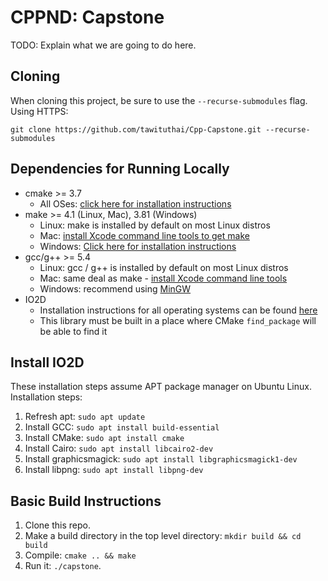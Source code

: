 # CPPND: Capstone

TODO: Explain what we are going to do here.

## Cloning

When cloning this project, be sure to use the `--recurse-submodules` flag. Using HTTPS:
```
git clone https://github.com/tawituthai/Cpp-Capstone.git --recurse-submodules
```

## Dependencies for Running Locally
* cmake >= 3.7
  * All OSes: [click here for installation instructions](https://cmake.org/install/)
* make >= 4.1 (Linux, Mac), 3.81 (Windows)
  * Linux: make is installed by default on most Linux distros
  * Mac: [install Xcode command line tools to get make](https://developer.apple.com/xcode/features/)
  * Windows: [Click here for installation instructions](http://gnuwin32.sourceforge.net/packages/make.htm)
* gcc/g++ >= 5.4
  * Linux: gcc / g++ is installed by default on most Linux distros
  * Mac: same deal as make - [install Xcode command line tools](https://developer.apple.com/xcode/features/)
  * Windows: recommend using [MinGW](http://www.mingw.org/)
* IO2D
  * Installation instructions for all operating systems can be found [here](https://github.com/cpp-io2d/P0267_RefImpl/blob/master/BUILDING.md)
  * This library must be built in a place where CMake `find_package` will be able to find it

## Install IO2D
These installation steps assume APT package manager on Ubuntu Linux.
Installation steps:
1. Refresh apt: `sudo apt update`
2. Install GCC: `sudo apt install build-essential`
3. Install CMake: `sudo apt install cmake`
4. Install Cairo: `sudo apt install libcairo2-dev`
5. Install graphicsmagick: `sudo apt install libgraphicsmagick1-dev`
6. Install libpng: `sudo apt install libpng-dev`

## Basic Build Instructions

1. Clone this repo.
2. Make a build directory in the top level directory: `mkdir build && cd build`
3. Compile: `cmake .. && make`
4. Run it: `./capstone`.
